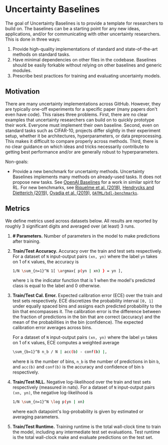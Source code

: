 # Uncertainty Baselines

The goal of Uncertainty Baselines is to provide a template for researchers to build on. The baselines can be a starting point for any new ideas, applications, and/or for communicating with other uncertainty researchers. This is done in three ways:

1. Provide high-quality implementations of standard and state-of-the-art methods on standard tasks.
2. Have minimal dependencies on other files in the codebase. Baselines should be easily forkable without relying on other baselines and generic modules.
3. Prescribe best practices for training and evaluating uncertainty models.

## Motivation

There are many uncertainty implementations across GitHub. However, they are typically one-off experiments for a specific paper (many papers don't even have code). This raises three problems. First, there are no clear examples that uncertainty researchers can build on to quickly prototype their work. Everyone must implement their own baseline. Second, even on standard tasks such as CIFAR-10, projects differ slightly in their experiment setup, whether it be architectures, hyperparameters, or data preprocessing. This makes it difficult to compare properly across methods. Third, there is no clear guidance on which ideas and tricks necessarily contribute to getting best performance and/or are generally robust to hyperparameters.

Non-goals:

* Provide a new benchmark for uncertainty methods. Uncertainty Baselines implements many methods on already-used tasks. It does not propose new tasks. See [OpenAI Baselines](https://github.com/openai/baselines) for a work in similar spirit for RL. For new benchmarks, see [Riquelme et al. (2018)](https://github.com/tensorflow/models/tree/master/research/deep_contextual_bandits), [Hendrycks and Dietterich (2019)](https://arxiv.org/abs/1903.12261), [Ovadia et al. (2019)](https://github.com/google-research/google-research/tree/master/uq_benchmark_2019), [`OATML/bdl-benchmarks`](https://github.com/OATML/bdl-benchmarks).

## Metrics

We define metrics used across datasets below. All results are reported by roughly 3 significant digits and averaged over (at least) 3 runs.

1. __# Parameters.__ Number of parameters in the model to make predictions after training.
2. __Train/Test Accuracy.__ Accuracy over the train and test sets respectively. For a dataset of `N` input-output pairs `(xn, yn)` where the label `yn` takes on 1 of `K` values, the accuracy is

    ```sh
    1/N \sum_{n=1}^N 1[ \argmax{ p(yn | xn) } = yn ],
    ```

    where `1` is the indicator function that is 1 when the model's predicted class is equal to the label and 0 otherwise.
3. __Train/Test Cal. Error.__ Expected calibration error (ECE) over the train and test sets respectively. ECE discretizes the probability interval `[0, 1]` under equally spaced bins and assigns each predicted probability to the bin that encompasses it. The calibration error is the difference between the fraction of predictions in the bin that are correct (accuracy) and the mean of the probabilities in the bin (confidence). The expected calibration error averages across bins.

    For a dataset of `N` input-output pairs `(xn, yn)` where the label `yn` takes on 1 of `K` values, ECE computes a weighted average

    ```sh
    \sum_{b=1}^B n_b / N | acc(b) - conf(b) |,
    ```

    where `B` is the number of bins, `n_b` is the number of predictions in bin `b`, and `acc(b)` and `conf(b)` is the accuracy and confidence of bin `b` respectively.
4. __Train/Test NLL.__ Negative log-likelihood over the train and test sets respectively (measured in nats). For a dataset of `N` input-output pairs `(xn, yn)`, the negative log-likelihood is

    ```sh
    1/N \sum_{n=1}^N \log p(yn | xn)
    ```

    where each datapoint's log-probability is given by estimated or averaging parameters.
5. __Train/Test Runtime.__ Training runtime is the total wall-clock time to train the model, including any intermediate test set evaluations. Test runtime is the total wall-clock make and evaluate predictions on the test set.
